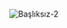 ﻿![Başlıksız-2](https://user-images.githubusercontent.com/79336487/181763071-d418eb04-d8fb-4692-a282-bfcbc95d8bb9.jpg)
